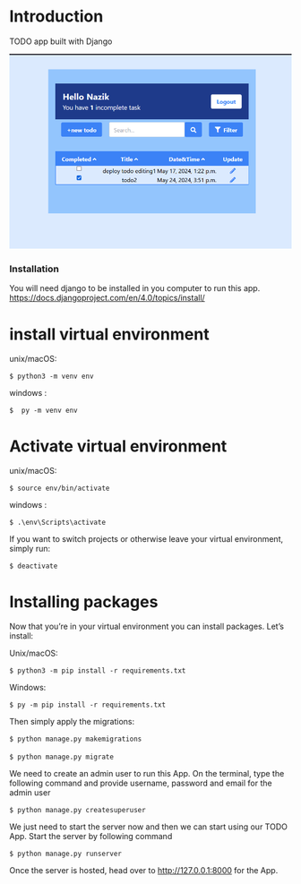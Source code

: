 # Introduction
TODO app built with Django

![todoimage](https://github.com/nazikashyrova/todo-project/blob/master/todo.png?raw=true "Title")

### Installation
You will need django to be installed in you computer to run this app. 
https://docs.djangoproject.com/en/4.0/topics/install/ 
      

# install virtual environment
unix/macOS:  

    $ python3 -m venv env

windows : 

    $  py -m venv env


# Activate virtual environment

unix/macOS:

    $ source env/bin/activate

windows : 

    $ .\env\Scripts\activate


If you want to switch projects or otherwise leave your virtual environment, simply run:

    $ deactivate
 
# Installing packages
Now that you’re in your virtual environment you can install packages. Let’s install:

Unix/macOS: 

    $ python3 -m pip install -r requirements.txt

Windows: 

    $ py -m pip install -r requirements.txt  
  
Then simply apply the migrations:

    $ python manage.py makemigrations

    $ python manage.py migrate
    
We need to create an admin user to run this App. On the terminal, type the following command and provide username, password and email for the admin user

    $ python manage.py createsuperuser

We just need to start the server now and then we can start using our TODO App. Start the server by following command
    
    $ python manage.py runserver
    
Once the server is hosted, head over to http://127.0.0.1:8000 for the App.
